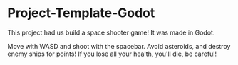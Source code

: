 # Project-Template-Godot

This project had us build a space shooter game! It was made in Godot.

Move with WASD and shoot with the spacebar. Avoid asteroids, and destroy enemy ships for points! If you lose all your health, you'll die, be careful!